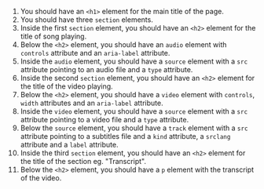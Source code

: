 1. You should have an `<h1>` element for the main title of the page.
2. You should have three `section` elements.
3. Inside the first `section` element, you should have an `<h2>` element for the title of song playing.
4. Below the `<h2>` element, you should have an `audio` element with `controls` attribute and an `aria-label` attribute.
5. Inside the `audio` element, you should have a `source` element with a `src` attribute pointing to an audio file and a `type` attribute.
6. Inside the second `section` element, you should have an `<h2>` element for the title of the video playing.
7. Below the `<h2>` element, you should have a `video` element with `controls`, `width` attributes and an `aria-label` attribute.
8. Inside the `video` element, you should have a `source` element with a `src` attribute pointing to a video file and a `type` attribute.
9. Below the `source` element, you should have a `track` element with a `src` attribute pointing to a subtitles file and a `kind` attribute, a `srclang` attribute and a `label` attribute.
10. Inside the third `section` element, you should have an `<h2>` element for the title of the section eg. "Transcript".
11. Below the `<h2>` element, you should have a `p` element with the transcript of the video.
